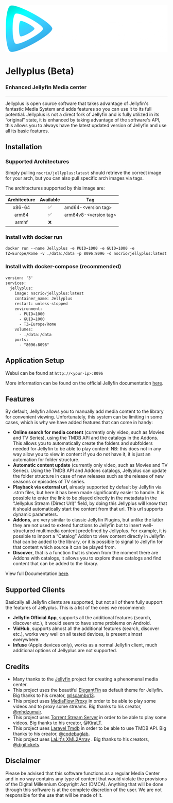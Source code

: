 ![jellyplus](https://raw.githubusercontent.com/NsCRio/jellyplus/refs/heads/main/src/img/banner-light.png)
# Jellyplus (Beta)
### Enhanced Jellyfin Media center

---

Jellyplus is open source software that takes advantage of Jellyfin's fantastic Media System and adds features so you can use it to its full potential. Jellyplus is not a direct fork of Jellyfin and is fully utilized in its “original” state, it is enhanced by taking advantage of the software's API, this allows you to always have the latest updated version of Jellyfin and use all its basic features.

## Installation

### Supported Architectures

Simply pulling `nscrio/jellyplus:latest` should retrieve the correct image for your arch, but you can also pull specific arch images via tags.

The architectures supported by this image are:

| Architecture | Available | Tag |
| :----: | :----: | ---- |
| x86-64 | ✅ | amd64-\<version tag\> |
| arm64 | ✅ | arm64v8-\<version tag\> |
| armhf | ❌ | |

### Install with docker run

```
docker run --name Jellyplus -e PUID=1000 -e GUID=1000 -e TZ=Europe/Rome -v ./data:/data -p 8096:8096 -d nscrio/jellyplus:latest
```

### Install with docker-compose (recommended)

```
version: '3'
services:
  jellyplus:
    image: nscrio/jellyplus:latest
    container_name: Jellyplus
    restart: unless-stopped
    environment:
      - PUID=1000
      - GUID=1000
      - TZ=Europe/Rome
    volumes:
      - ./data:/data
    ports:
      - "8096:8096"
```

## Application Setup

Webui can be found at `http://<your-ip>:8096`

More information can be found on the official Jellyfin documentation [here](https://jellyfin.org/docs/).

## Features

By default, Jellyfin allows you to manually add media content to the library for convenient viewing. Unfortunately, this system can be limiting in some cases, which is why we have added features that can come in handy:

- **Online search for media content** (currently only video, such as Movies and TV Series), using the TMDB API and the catalogs in the Addons. This allows you to automatically create the folders and subfolders needed for Jellyfin to be able to play content: NB: this does not in any way allow you to view in content if you do not have it, it is just an automation for folder structure.
- **Automatic content update** (currently only video, such as Movies and TV Series). Using the TMDB API and Addons catalogs, Jellyplus can update the folder structure in case of new releases such as the release of new seasons or episodes of TV series.
- **Playback via external url**, already supported by default by Jellyfin via .strm files, but here it has been made significantly easier to handle. It is possible to enter the link to be played directly in the metadata in the “Jellyplus Stream (Direct Url)” field, by doing this Jellyplus will know that it should automatically start the content from that url. This url supports dynamic parameters.
- **Addons**, are very similar to classic Jellyfin Plugins, but unlike the latter they are not used to extend functions to Jellyfin but to insert well-structured multimedia content predefined by Jellyplus. For example, it is possible to import a “Catalog” Addon to view content directly in Jellyfin that can be added to the library, or it is possible to signal to Jellyfin for that content which source it can be played from.
- **Discover**, that is a function that is shown from the moment there are Addons with catalogs, it allows you to explore these catalogs and find content that can be added to the library.

View full Documentation [here](https://github.com/NsCRio/jellyplus/blob/main/docs/DOCUMENTATION.md).

## Supported Clients

Basically all Jellyfin clients are supported, but not all of them fully support the features of Jellyplus. This is a list of the ones we recommend:

- **Jellyfin Official App**, supports all the additional features (search, discover etc.), it would seem to have some problems on Android.
- **VidHub**, supports almost all the additional features (search, discover etc.), works very well on all tested devices, is present almost everywhere.
- **Infuse** (Apple devices only), works as a normal Jellyfin client, much additional options of Jellyplus are not supported.

## Credits

- Many thanks to the [Jellyfin](https://jellyfin.org/) project for creating a phenomenal media center.
- This project uses the beautiful [ElegantFin](https://github.com/lscambo13/ElegantFin) as default theme for Jellyfin. Big thanks to his creator, [@lscambo13](https://github.com/lscambo13).
- This project uses [MediaFlow Proxy](https://github.com/mhdzumair/mediaflow-proxy/) in order to be able to play some videos and to proxy some streams. Big thanks to his creator, [@mhdzumair](https://github.com/mhdzumair).
- This project uses [Torrent Stream Server](https://github.com/KiraLT/torrent-stream-server) in order to be able to play some videos. Big thanks to his creator, [@KiraLT](https://github.com/KiraLT).
- This project uses [Laravel Tmdb](https://github.com/codebuglab/laravel-tmdb) in order to be able to use TMDB API. Big thanks to his creator, [@codebuglab](https://github.com/codebuglab).
- This project uses [LaLit's XML2Array](https://github.com/digitickets/lalit) . Big thanks to his creators, [@digitickets](https://github.com/digitickets).


## Disclaimer
Please be advised that this software functions as a regular Media Center and in no way contains any type of content that would violate the provisions of the Digital Millennium Copyright Act (DMCA). Anything that will be done through this software is at the complete discretion of the user. We are not responsible for the use that will be made of it.
